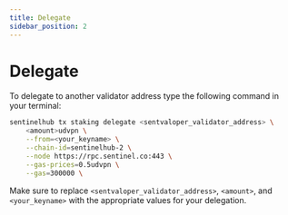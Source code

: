 ```yaml
---
title: Delegate
sidebar_position: 2
---
```


# Delegate

To delegate to another validator address type the following command in your terminal:

```bash
sentinelhub tx staking delegate <sentvaloper_validator_address> \
    <amount>udvpn \
    --from=<your_keyname> \
    --chain-id=sentinelhub-2 \
    --node https://rpc.sentinel.co:443 \
    --gas-prices=0.5udvpn \
    --gas=300000 \
```

Make sure to replace `<sentvaloper_validator_address>`, `<amount>`, and `<your_keyname>` with the appropriate values for your delegation.